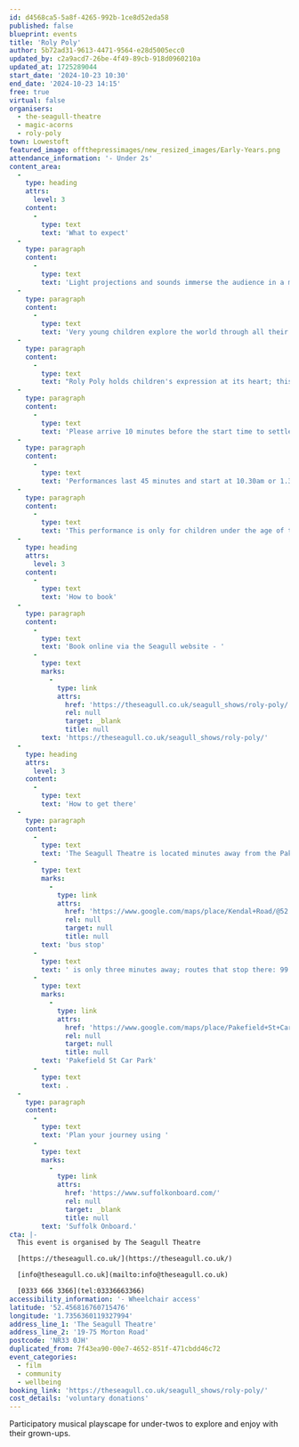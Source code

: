 ```yaml
---
id: d4568ca5-5a8f-4265-992b-1ce8d52eda58
published: false
blueprint: events
title: 'Roly Poly'
author: 5b72ad31-9613-4471-9564-e28d5005ecc0
updated_by: c2a9acd7-26be-4f49-89cb-918d0960210a
updated_at: 1725289044
start_date: '2024-10-23 10:30'
end_date: '2024-10-23 14:15'
free: true
virtual: false
organisers:
  - the-seagull-theatre
  - magic-acorns
  - roly-poly
town: Lowestoft
featured_image: offthepressimages/new_resized_images/Early-Years.png
attendance_information: '- Under 2s'
content_area:
  -
    type: heading
    attrs:
      level: 3
    content:
      -
        type: text
        text: 'What to expect'
  -
    type: paragraph
    content:
      -
        type: text
        text: 'Light projections and sounds immerse the audience in a maze of corrugated cardboard, where children’s exploration is accompanied by two playful performers who bring clarinet, movement and music.'
  -
    type: paragraph
    content:
      -
        type: text
        text: 'Very young children explore the world through all their senses, moving around and focusing on unpredictable things; this is their creative strength, and we encourage little ones to move and play however they wish throughout the performance.'
  -
    type: paragraph
    content:
      -
        type: text
        text: "Roly Poly holds children's expression at its heart; this is a space to simply be as you are. Audiences found the experience relaxing, warm, mesmerising, engaging and authentically child-led; parents and carers enjoyed seeing their little ones explore and interact with the performers and environment."
  -
    type: paragraph
    content:
      -
        type: text
        text: 'Please arrive 10 minutes before the start time to settle in.'
  -
    type: paragraph
    content:
      -
        type: text
        text: 'Performances last 45 minutes and start at 10.30am or 1.30pm.'
  -
    type: paragraph
    content:
      -
        type: text
        text: 'This performance is only for children under the age of two. Each child must be accompanied by one or more parent/carer.'
  -
    type: heading
    attrs:
      level: 3
    content:
      -
        type: text
        text: 'How to book'
  -
    type: paragraph
    content:
      -
        type: text
        text: 'Book online via the Seagull website - '
      -
        type: text
        marks:
          -
            type: link
            attrs:
              href: 'https://theseagull.co.uk/seagull_shows/roly-poly/'
              rel: null
              target: _blank
              title: null
        text: 'https://theseagull.co.uk/seagull_shows/roly-poly/'
  -
    type: heading
    attrs:
      level: 3
    content:
      -
        type: text
        text: 'How to get there'
  -
    type: paragraph
    content:
      -
        type: text
        text: 'The Seagull Theatre is located minutes away from the Pakefield Beach. The nearest '
      -
        type: text
        marks:
          -
            type: link
            attrs:
              href: 'https://www.google.com/maps/place/Kendal+Road/@52.4576983,1.7353206,19.01z/data=!4m23!1m16!4m15!1m6!1m2!1s0x47da1a4971b973c9:0x2c84b33fec5a721b!2sKendal+Road,+Lowestoft+NR33+0PD!2m2!1d1.7355958!2d52.4583896!1m6!1m2!1s0x47da1a4994894eb3:0x507aba8852d97178!2sThe+Seagull,+19-75+Morton+Rd,+Pakefield,+Lowestoft+NR33+0JH!2m2!1d1.7356033!2d52.4566925!3e2!3m5!1s0x47da1a497726cb69:0xa3de9b97c36f9552!8m2!3d52.458103!4d1.735413!16s%2Fg%2F1q67ckbl6'
              rel: null
              target: null
              title: null
        text: 'bus stop'
      -
        type: text
        text: ' is only three minutes away; routes that stop there: 99 Coastal Clipper, X2 Coastlink, 902 and X21 Coastlink. The closest parking is '
      -
        type: text
        marks:
          -
            type: link
            attrs:
              href: 'https://www.google.com/maps/place/Pakefield+St+Car+Park/@52.4572396,1.7325911,17.25z/data=!4m23!1m16!4m15!1m6!1m2!1s0x47da1a4971b973c9:0x2c84b33fec5a721b!2sKendal+Road,+Lowestoft+NR33+0PD!2m2!1d1.7355958!2d52.4583896!1m6!1m2!1s0x47da1a4994894eb3:0x507aba8852d97178!2sThe+Seagull,+19-75+Morton+Rd,+Pakefield,+Lowestoft+NR33+0JH!2m2!1d1.7356033!2d52.4566925!3e2!3m5!1s0x47da1b5e1c31d843:0x69c464699df856ce!8m2!3d52.4557954!4d1.7376769!16s%2Fg%2F11frs3mqjx'
              rel: null
              target: null
              title: null
        text: 'Pakefield St Car Park'
      -
        type: text
        text: .
  -
    type: paragraph
    content:
      -
        type: text
        text: 'Plan your journey using '
      -
        type: text
        marks:
          -
            type: link
            attrs:
              href: 'https://www.suffolkonboard.com/'
              rel: null
              target: _blank
              title: null
        text: 'Suffolk Onboard.'
cta: |-
  This event is organised by The Seagull Theatre

  [https://theseagull.co.uk/](https://theseagull.co.uk/)

  [info@theseagull.co.uk](mailto:info@theseagull.co.uk)

  [0333 666 3366](tel:03336663366)
accessibility_information: '- Wheelchair access'
latitude: '52.456816760715476'
longitude: '1.7356360119327994'
address_line_1: 'The Seagull Theatre'
address_line_2: '19-75 Morton Road'
postcode: 'NR33 0JH'
duplicated_from: 7f43ea90-00e7-4652-851f-471cbdd46c72
event_categories:
  - film
  - community
  - wellbeing
booking_link: 'https://theseagull.co.uk/seagull_shows/roly-poly/'
cost_details: 'voluntary donations'
---
```

Participatory musical playscape for under-twos to explore and enjoy with their grown-ups.
